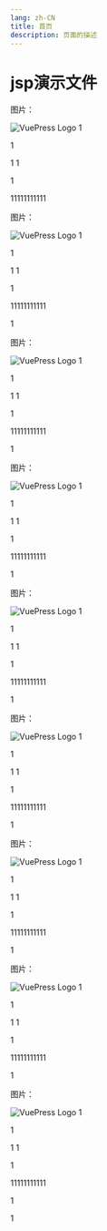 ```yaml
---
lang: zh-CN
title: 首页
description: 页面的描述
---
```


# jsp演示文件

图片：

![VuePress Logo](/images/wallhaven-72pgxv.jpg)
1

1

1
1






















1




11111111111









图片：

![VuePress Logo](/images/wallhaven-72pgxv.jpg)
1

1

1
1






















1




11111111111
























1


图片：

![VuePress Logo](/images/wallhaven-72pgxv.jpg)
1

1

1
1






















1




11111111111
























1


图片：

![VuePress Logo](/images/wallhaven-72pgxv.jpg)
1

1

1
1






















1




11111111111
























1


图片：

![VuePress Logo](/images/wallhaven-72pgxv.jpg)
1

1

1
1






















1




11111111111
























1


图片：

![VuePress Logo](/images/wallhaven-72pgxv.jpg)
1

1

1
1






















1




11111111111
























1


图片：

![VuePress Logo](/images/wallhaven-72pgxv.jpg)
1

1

1
1






















1




11111111111
























1


图片：

![VuePress Logo](/images/wallhaven-72pgxv.jpg)
1

1

1
1






















1




11111111111
























1



图片：

![VuePress Logo](/images/wallhaven-72pgxv.jpg)
1

1

1
1






















1




11111111111
























1

















1


